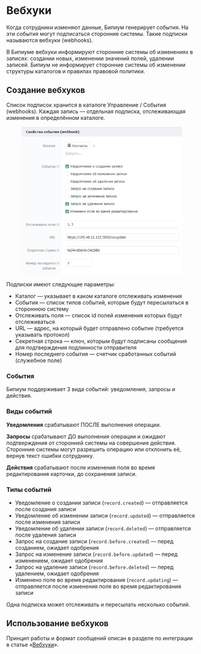 # Вебхуки

Когда сотрудники изменяют данные, Бипиум генерирует события. На эти события могут подписаться сторонние системы. Такие подписки называются вебхуки (webhooks).

В Бипиуме вебхуки информируют сторонние системы об изменениях в записях: создании новых, изменении значений полей, удалении записей. Бипиум не информирует сторонние системы об изменении структуры каталогов и правилах правовой политики.

## Создание вебхуков

Список подписок хранится в каталоге Управление / События (webhooks). Каждая запись — отдельная подписка, отслеживающая изменения в определённом каталоге.

<figure><img src="../../../.gitbook/assets/6. Создание вебхуков.png" alt=""><figcaption></figcaption></figure>

Подписки имеют следующие параметры:

* Каталог — указывает в каком каталоге отслеживать изменения
* События — список типов событий, которые будут пересылаться в стороннюю систему
* Отслеживать поля — список id полей изменения которых будут отслеживаться
* URL — адрес, на который будет отправлено событие (требуется указывать протокол)
* Секретная строка — ключ, которым будут подписаны сообщения для подтверждения подлинности отправителя
* Номер последнего события — счетчик сработанных событий (служебное поле)

### События

Бипиум поддерживает 3 вида событий: уведомления, запросы и действия.

### Виды событий

**Уведомления** срабатывают ПОСЛЕ выполнения операции.

**Запросы** срабатывают ДО выполнения операции и ожидают подтверждения от сторонней системы на совершение действия. Сторонние системы могут разрешить операцию или отклонить её, вернув текст ошибки сотруднику.

**Действия** срабатывают после изменения поля во время редактирования карточки, до сохранения записи.

### Типы событий

* Уведомление о создании записи (`record.created`) — отправляется после создания записи
* Уведомление об изменении записи (`record.updated`) — отправляется после изменения записи
* Уведомление об удалении записи (`record.deleted`) — отправляется после удаления записи
* Запрос на создание записи (`record.before.created`) — перед созданием, ожидает одобрения
* Запрос на изменение записи (`record.before.updated`) — перед изменением, ожидает одобрения
* Запрос на удаление записи (`record.before.deleted`) — перед удалением, ожидает одобрения
* Изменено поле во время редактирования (`record.updating`) — отправляется после изменения поля во время редактирования записи

Одна подписка может отслеживать и пересылать несколько событий.

## Использование вебхуков

Принцип работы и формат сообщений описан в разделе по интеграции в статье «[Вебхуки](../../../integrations/integration/data/webhooks.md)».

